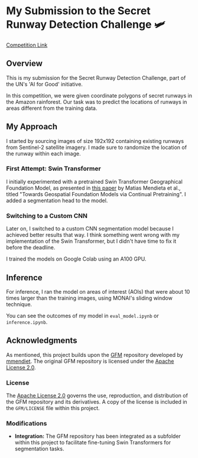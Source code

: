 # My Submission to the Secret Runway Detection Challenge 🛩️

[Competition Link](https://zindi.africa/competitions/geoai-amazon-basin-secret-runway-detection-challenge)

## Overview

This is my submission for the Secret Runway Detection Challenge, part of the UN's 'AI for Good' initiative.

In this competition, we were given coordinate polygons of secret runways in the Amazon rainforest. Our task was to predict the locations of runways in areas different from the training data.

## My Approach

I started by sourcing images of size 192x192 containing existing runways from Sentinel-2 satellite imagery. I made sure to randomize the location of the runway within each image.

### First Attempt: Swin Transformer

I initially experimented with a pretrained Swin Transformer Geographical Foundation Model, as presented in [this paper](https://arxiv.org/abs/2302.04476) by Matias Mendieta et al., titled "Towards Geospatial Foundation Models via Continual Pretraining". I added a segmentation head to the model.

### Switching to a Custom CNN

Later on, I switched to a custom CNN segmentation model because I achieved better results that way. I think something went wrong with my implementation of the Swin Transformer, but I didn't have time to fix it before the deadline.

I trained the models on Google Colab using an A100 GPU.

## Inference

For inference, I ran the model on areas of interest (AOIs) that were about 10 times larger than the training images, using MONAI's sliding window technique.

You can see the outcomes of my model in `eval_model.ipynb` or `inference.ipynb`.

## Acknowledgments

As mentioned, this project builds upon the [GFM](https://github.com/mmendiet/GFM) repository developed by [mmendiet](https://github.com/mmendiet). The original GFM repository is licensed under the [Apache License 2.0](https://github.com/mmendiet/GFM/blob/main/LICENSE).

### License

The [Apache License 2.0](https://www.apache.org/licenses/LICENSE-2.0) governs the use, reproduction, and distribution of the GFM repository and its derivatives. A copy of the license is included in the `GFM/LICENSE` file within this project.

### Modifications

- **Integration:** The GFM repository has been integrated as a subfolder within this project to facilitate fine-tuning Swin Transformers for segmentation tasks.

